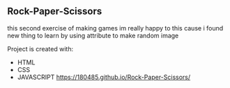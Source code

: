 ## Rock-Paper-Scissors

this second exercise of making games im really happy to this 
cause i found new thing to learn by using attribute to make random image


Project is created with:
* HTML
* CSS
* JAVASCRIPT
https://180485.github.io/Rock-Paper-Scissors/
